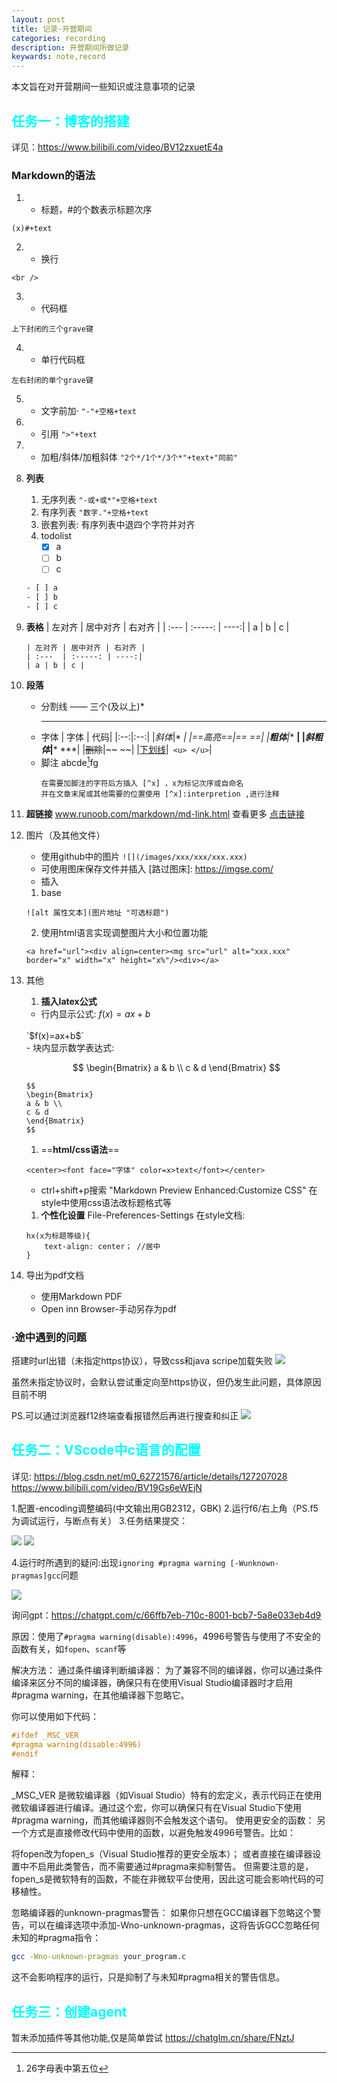 ```yaml
---
layout: post
title: 记录-开营期间
categories: recording
description: 开营期间所做记录
keywards: note,record
---
```


本文旨在对开营期间一些知识或注意事项的记录

## <font color=cyan>任务一：博客的搭建</font>

详见：<https://www.bilibili.com/video/BV12zxuetE4a>

### Markdown的语法

1. - 标题，#的个数表示标题次序

`(x)#+text`                          

2. - 换行

 `<br />`                            

3. - 代码框

 `上下封闭的三个grave键`

4. - 单行代码框

 `左右封闭的单个grave键`

5. - 文字前加· 
`"-"+空格+text`

6. - 引用
`">"+text`

7. - 加粗/斜体/加粗斜体
`"2个*/1个*/3个*"+text+"同前"`

8. **列表**
    1. 无序列表
    `"-或+或*"+空格+text`
    2. 有序列表
    `"数字."+空格+text`
    3. 嵌套列表:
    有序列表中退四个字符并对齐
    4. todolist
        - [x] a
        - [ ] b
        - [ ] c
    ```bash
    - [ ] a
    - [ ] b
    - [ ] c
    ```
9. **表格**
    | 左对齐 | 居中对齐 | 右对齐 |
    | :---  | :-----: | ----:|
    | a | b | c |
    ```
    | 左对齐 | 居中对齐 | 右对齐 |
    | :---  | :-----: | ----:|
    | a | b | c |
    ```
10. **段落**
    - 分割线 —— 三个(及以上)*
      ***
    - 字体
      | 字体 | 代码|
      |:--:|:--:|
      |*斜体*|* *|
      |==高亮==|== ==|
      |**粗体**|** **|
      |***斜粗体***|*** ***|
      |~~删除~~|~~ ~~|
      |<u>下划线</u>|``` <u> </u>```|
    - 脚注
      abcde[^1]fg
      ```
      在需要加脚注的字符后方插入 [^x] ，x为标记次序或自命名
      并在文章末尾或其他需要的位置使用 [^x]:interpretion ,进行注释
      ```
11. **超链接**
    www.runoob.com/markdown/md-link.html
    查看更多 [点击链接][click]

12. 图片（及其他文件）
    - 使用github中的图片
    `![](/images/xxx/xxx/xxx.xxx)`
    - 可使用图床保存文件并插入
    [路过图床]: https://imgse.com/
    - 插入
    1. base
    ```
    ![alt 属性文本](图片地址 "可选标题")
     ```
    2. 使用html语言实现调整图片大小和位置功能  
    ```
    <a href="url"><div align=center><mg src="url" alt="xxx.xxx" border="x" width="x" height="x%"/><div></a>
    ```
13. 其他
    1. **插入latex公式**
    - 行内显示公式:
    $f(x)=ax+b$
    <br />
    `$f(x)=ax+b$`
    <br />
    - 块内显示数学表达式:
    
    $$
    \begin{Bmatrix}
    a & b \\
    c & d
    \end{Bmatrix}
    $$

    ```
    $$
    \begin{Bmatrix}
    a & b \\
    c & d
    \end{Bmatrix}
    $$
    ```
    1. ==**html/css语法**==
    ```
    <center><font face="字体" color=x>text</font></center>
    ```
    - ctrl+shift+p搜索
    "Markdown Preview Enhanced:Customize CSS"
    在style中使用css语法改标题格式等
    1. **个性化设置**
    File-Preferences-Settings
    在style文档:
    ```
    hx(x为标题等级){
        text-align: center； //居中
    }
    ```
14. 导出为pdf文档
    - 使用Markdown PDF
    - Open inn Browser-手动另存为pdf

### ·途中遇到的问题
搭建时url出错（未指定https协议），导致css和java scripe加载失败
![](/images/posts/record/241005-1-2.png)

虽然未指定协议时，会默认尝试重定向至https协议，但仍发生此问题，具体原因目前不明

PS.可以通过浏览器f12终端查看报错然后再进行搜查和纠正
![](/images/posts/record/241005-1-1.png)

## <font color=cyan>任务二：VScode中c语言的配置</font>

详见:
<https://blog.csdn.net/m0_62721576/article/details/127207028>
<https://www.bilibili.com/video/BV19Gs6eWEjN>

1.配置-encoding调整编码(中文输出用GB2312，GBK)
2.运行f6/右上角（PS.f5为调试运行，与断点有关）
3.任务结果提交：

![](/images/posts/record/241005-2-1.png)
![](/images/posts/record/241005-2-2.png)

4.运行时所遇到的疑问:出现`ignoring #pragma warning [-Wunknown-pragmas]gcc`问题

![](/images/posts/record/241005-2-3.png)

询问gpt：<https://chatgpt.com/c/66ffb7eb-710c-8001-bcb7-5a8e033eb4d9>

原因：使用了`#pragma warning(disable):4996`，4996号警告与使用了不安全的函数有关，如`fopen`、`scanf`等

解决方法：
通过条件编译判断编译器： 为了兼容不同的编译器，你可以通过条件编译来区分不同的编译器，确保只有在使用Visual Studio编译器时才启用#pragma warning，在其他编译器下忽略它。

你可以使用如下代码：
``` c
#ifdef _MSC_VER
#pragma warning(disable:4996)
#endif
```

解释：

_MSC_VER 是微软编译器（如Visual Studio）特有的宏定义，表示代码正在使用微软编译器进行编译。通过这个宏，你可以确保只有在Visual Studio下使用#pragma warning，而其他编译器则不会触发这个语句。
使用更安全的函数： 另一个方式是直接修改代码中使用的函数，以避免触发4996号警告。比如：

将fopen改为fopen_s（Visual Studio推荐的更安全版本）；
或者直接在编译器设置中不启用此类警告，而不需要通过#pragma来抑制警告。
但需要注意的是，fopen_s是微软特有的函数，不能在非微软平台使用，因此这可能会影响代码的可移植性。

忽略编译器的unknown-pragmas警告： 如果你只想在GCC编译器下忽略这个警告，可以在编译选项中添加-Wno-unknown-pragmas，这将告诉GCC忽略任何未知的#pragma指令：

```bash
gcc -Wno-unknown-pragmas your_program.c
```
这不会影响程序的运行，只是抑制了与未知#pragma相关的警告信息。

## <font color=cyan>任务三：创建agent</font>
暂未添加插件等其他功能,仅是简单尝试
<https://chatglm.cn/share/FNztJ>

[click]:https//www.runoob.com/markdown/md-link.html
[^1]:26字母表中第五位  